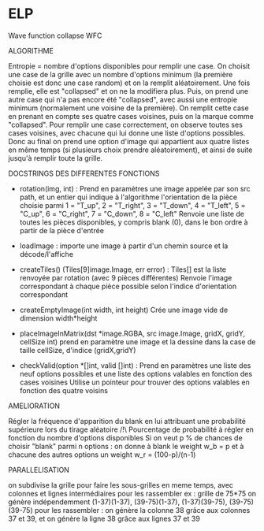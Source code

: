 # ELP
Wave function collapse WFC

ALGORITHME 

Entropie = nombre d'options disponibles pour remplir une case.
On choisit une case de la grille avec un nombre d'options minimum (la première choisie est donc une case random) et on la remplit aléatoirement. Une fois remplie, elle est "collapsed" et on ne la modifiera plus. 
Puis, on prend une autre case qui n'a pas encore été "collapsed", avec aussi une entropie minimum (normalement une voisine de la première). On remplit cette case en prenant en compte ses quatre cases voisines, puis on la marque comme "collapsed". 
Pour remplir une case correctement, on observe toutes ses cases voisines, avec chacune qui lui donne une liste d'options possibles. Donc au final on prend une option d'image qui appartient aux quatre listes en même temps (si plusieurs choix prendre aléatoirement), et ainsi de suite jusqu'à remplir toute la grille.


DOCSTRINGS DES DIFFERENTES FONCTIONS

- rotation(img, int) :
Prend en paramètres une image appelée par son src path, et un entier qui indique à l'algorithme l'orientation de la pièce choisie parmi 1 = "T_up", 2 = "T_right", 3 = "T_down", 4 = "T_left", 5 = "C_up", 6 = "C_right", 7 = "C_down", 8 = "C_left"
Renvoie une liste de toutes les pièces disponibles, y compris blank (0), dans le bon ordre à partir de la pièce d'entrée

- loadImage :
importe une image à partir d'un chemin source et la décode/l'affiche

- createTiles() (Tiles[9]image.Image, err error) : 
Tiles[] est la liste renvoyée par rotation (avec 9 pièces différentes)
Renvoie l'image correspondant à chaque pièce possible selon l'indice d'orientation correspondant 

- createEmptyImage(int width, int height)
Crée une image vide de dimension width*height

- placeImageInMatrix(dst *image.RGBA, src image.Image, gridX, gridY, cellSize int)
prend en paramètre une image et la dessine dans la case de taille cellSize, d'indice (gridX,gridY)

- checkValid(option *[]int, valid []int) :
Prend en paramètres une liste des neuf options possibles et une liste des options valables en fonction des cases voisines
Utilise un pointeur pour trouver des options valables en fonction des quatre voisins


AMELIORATION

Régler la fréquence d'apparition du blank en lui attribuant une probabilité supérieure lors du tirage aléatoire
/!\ Pourcentage de probabilité à régler en fonction du nombre d'options disponibles
Si on veut p % de chances de choisir "blank" parmi n options : on donne à blank le weight w_b = p et à chacune des autres options un weight w_r = (100-p)/(n-1)


PARALLELISATION

on subdivise la grille pour faire les sous-grilles en meme temps, avec colonnes et lignes intermédiaires pour les rassembler 
ex : grille de 75*75 
on génère indépendemment (1-37)(1-37), (39-75)(1-37), (1-37)(39-75), (39-75)(39-75)
pour les rassembler : on génère la colonne 38 grâce aux colonnes 37 et 39, et on génère la ligne 38 grâce aux lignes 37 et 39 